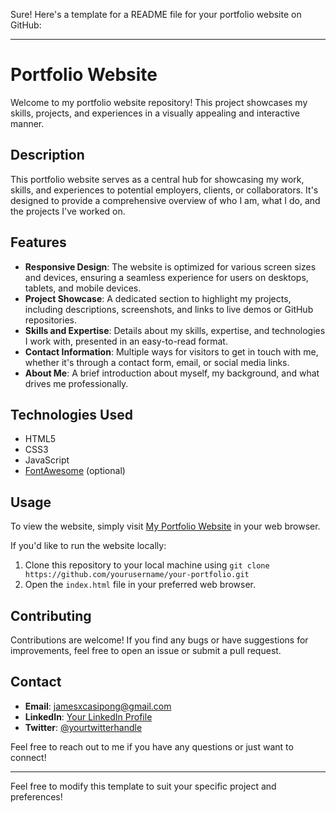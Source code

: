 Sure! Here's a template for a README file for your portfolio website on GitHub:

---

# Portfolio Website

Welcome to my portfolio website repository! This project showcases my skills, projects, and experiences in a visually appealing and interactive manner.

## Description

This portfolio website serves as a central hub for showcasing my work, skills, and experiences to potential employers, clients, or collaborators. It's designed to provide a comprehensive overview of who I am, what I do, and the projects I've worked on.

## Features

- **Responsive Design**: The website is optimized for various screen sizes and devices, ensuring a seamless experience for users on desktops, tablets, and mobile devices.
- **Project Showcase**: A dedicated section to highlight my projects, including descriptions, screenshots, and links to live demos or GitHub repositories.
- **Skills and Expertise**: Details about my skills, expertise, and technologies I work with, presented in an easy-to-read format.
- **Contact Information**: Multiple ways for visitors to get in touch with me, whether it's through a contact form, email, or social media links.
- **About Me**: A brief introduction about myself, my background, and what drives me professionally.

## Technologies Used

- HTML5
- CSS3
- JavaScript
- [FontAwesome](https://fontawesome.com/) (optional)

## Usage

To view the website, simply visit [My Portfolio Website](https://yourportfolio.com/) in your web browser.

If you'd like to run the website locally:

1. Clone this repository to your local machine using `git clone https://github.com/yourusername/your-portfolio.git`
2. Open the `index.html` file in your preferred web browser.

## Contributing

Contributions are welcome! If you find any bugs or have suggestions for improvements, feel free to open an issue or submit a pull request.

## Contact

- **Email**: [jamesxcasipong@gmail.com](mailto:jamesxcasipong@gmail.com)
- **LinkedIn**: [Your LinkedIn Profile](https://www.linkedin.com/in/james-casipong-65ba90244)
- **Twitter**: [@yourtwitterhandle](https://twitter.com/ArisuJz)

Feel free to reach out to me if you have any questions or just want to connect!

---

Feel free to modify this template to suit your specific project and preferences!
